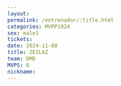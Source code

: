 ```yaml
---
layout: 
permalink: /entrenador/:title.html
categories: MVPP1024
sex: male1
tickets: 
date: 2024-11-08
title: ZEILAZ
team: DMD
MVPS: 6
nickname:
---
```

